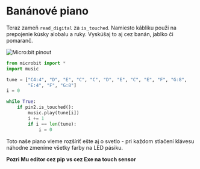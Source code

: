 # Banánové piano

Teraz zameň ``read_digital`` za ``is_touched``.
Namiesto kábliku použi na prepojenie kúsky alobalu a ruky.
Vyskúšaj to aj cez banán, jablko či pomaranč.

![Micro:bit pinout](/_static/images/banana-keyboard.JPG)
```python
from microbit import *
import music

tune = ["C4:4", "D", "E", "C", "C", "D", "E", "C", "E", "F", "G:8",
        "E:4", "F", "G:8"]
i = 0

while True:
    if pin2.is_touched():
        music.play(tune[i])
        i += 1
        if i == len(tune):
            i = 0
```
Toto naše piano vieme rozšíriť ešte aj o svetlo - pri každom stlačení klávesu náhodne zmeníme všetky farby na LED pásiku.


__Pozri Mu editor cez pip vs cez Exe na touch sensor__